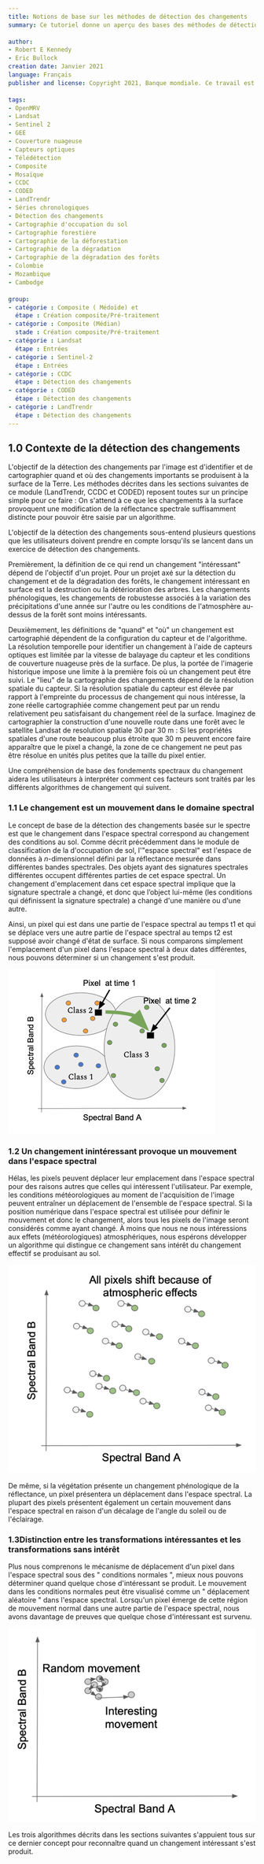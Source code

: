 ```yaml
---
title: Notions de base sur les méthodes de détection des changements
summary: Ce tutoriel donne un aperçu des bases des méthodes de détection des changements et présente trois algorithmes différents (LandTrendr, CCDC et CODED) pour le suivi des changements du paysage. Il existe des tutoriels approfondis pour ces trois algorithmes si vous souhaitez en savoir plus ou essayer vous-même la détection des changements. 

author:
- Robert E Kennedy
- Eric Bullock
creation date: Janvier 2021
language: Français
publisher and license: Copyright 2021, Banque mondiale. Ce travail est sous licence Creative Commons Attribution 3.0 IGO

tags:
- OpenMRV
- Landsat
- Sentinel 2
- GEE
- Couverture nuageuse
- Capteurs optiques
- Télédétection
- Composite
- Mosaïque
- CCDC
- CODED
- LandTrendr
- Séries chronologiques
- Détection des changements
- Cartographie d'occupation du sol
- Cartographie forestière
- Cartographie de la déforestation
- Cartographie de la dégradation
- Cartographie de la dégradation des forêts
- Colombie
- Mozambique
- Cambodge

group:
- catégorie : Composite ( Médoïde) et
  étape : Création composite/Pré-traitement
- catégorie : Composite (Médian)
  stade : Création composite/Pré-traitement
- catégorie : Landsat
  étape : Entrées
- catégorie : Sentinel-2 
  étape : Entrées
- catégorie : CCDC
  étape : Détection des changements
- catégorie : CODED
  étape : Détection des changements
- catégorie : LandTrendr
  étape : Détection des changements
---
```


## 1.0 **Contexte de la détection des** **changements**

L'objectif de la détection des changements par l'image est d'identifier et de cartographier quand et où des changements importants se produisent à la surface de la Terre.  Les méthodes décrites dans les sections suivantes de ce module (LandTrendr, CCDC et CODED) reposent toutes sur un principe simple pour ce faire :  On s'attend à ce que les changements à la surface provoquent une modification de la réflectance spectrale suffisamment distincte pour pouvoir être saisie par un algorithme.  

L'objectif de la détection des changements sous-entend plusieurs questions que les utilisateurs doivent prendre en compte lorsqu'ils se lancent dans un exercice de détection des changements.  

Premièrement, la définition de ce qui rend un changement "intéressant" dépend de l'objectif d'un projet.  Pour un projet axé sur la détection du changement et de la dégradation des forêts, le changement intéressant en surface est la destruction ou la détérioration des arbres.  Les changements phénologiques, les changements de robustesse associés à la variation des précipitations d'une année sur l'autre ou les conditions de l'atmosphère au-dessus de la forêt sont moins intéressants.

Deuxièmement, les définitions de "quand" et "où" un changement est cartographié dépendent de la configuration du capteur et de l'algorithme.  La résolution temporelle pour identifier un changement à l'aide de capteurs optiques est limitée par la vitesse de balayage du capteur et les conditions de couverture nuageuse près de la surface.  De plus, la portée de l'imagerie historique impose une limite à la première fois où un changement peut être suivi.  Le "lieu" de la cartographie des changements dépend de la résolution spatiale du capteur. Si la résolution spatiale du capteur est élevée par rapport à l'empreinte du processus de changement qui nous intéresse, la zone réelle cartographiée comme changement peut par un rendu relativement peu satisfaisant du changement réel de la surface. Imaginez de cartographier la construction d'une nouvelle route dans une forêt avec le satellite Landsat de resolution spatiale 30 par 30 m :  Si les propriétés spatiales d'une route beaucoup plus étroite que 30 m peuvent encore faire apparaître que le pixel a changé, la zone de ce changement ne peut pas être résolue en unités plus petites que la taille du pixel entier.  

Une compréhension de base des fondements spectraux du changement aidera les utilisateurs à interpréter comment ces facteurs sont traités par les différents algorithmes de changement qui suivent. 

### 1.1 **Le changement est un mouvement dans le domaine spectral**

Le concept de base de la détection des changements basée sur le spectre est que le changement dans l'espace spectral correspond au changement des conditions au sol.  Comme décrit précédemment dans le module de classification de la d'occupation de sol, l'"espace spectral" est l'espace de données  à *n*-dimensionnel défini par la réflectance mesurée dans différentes bandes spectrales.  Des objets ayant des signatures spectrales différentes occupent différentes parties de cet espace spectral.  Un changement d'emplacement dans cet espace spectral implique que la signature spectrale a changé, et donc que l’object lui-même (les conditions qui définissent la signature spectrale) a changé d'une manière ou d'une autre.  

Ainsi, un pixel qui est dans une partie de l'espace spectral au temps t1 et qui se déplace vers une autre partie de l'espace spectral au temps t2 est supposé avoir changé d'état de surface.  Si nous comparons simplement l'emplacement d'un pixel dans l'espace spectral à deux dates différentes, nous pouvons déterminer si un changement s'est produit. 

![change_in_spectral_space](./figures/intro/change_in_spectral_space.png)



### 1.2 **Un changement inintéressant provoque un mouvement dans l'espace spectral**

Hélas, les pixels peuvent déplacer leur emplacement dans l'espace spectral pour des raisons autres que celles qui intéressent l'utilisateur.  Par exemple, les conditions météorologiques au moment de l'acquisition de l'image peuvent entraîner un déplacement de l'ensemble de l'espace spectral. Si la position numérique dans l'espace spectral est utilisée pour définir le mouvement et donc le changement, alors tous les pixels de l'image seront considérés comme ayant changé.  À moins que nous ne nous intéressions aux effets  (météorologiques) atmosphériques, nous espérons développer un algorithme qui distingue ce changement sans intérêt  du changement effectif se produisant au sol.



![atmospheric_effects](./figures/intro/atmospheric_effects.png)



De même, si la végétation présente un changement phénologique de la réflectance, un pixel présentera un déplacement dans l'espace spectral.   La plupart des pixels présentent également un certain mouvement dans l'espace spectral en raison d'un décalage de l'angle du soleil ou de l'éclairage.

### 1.3**Distinction entre les transformations intéressantes et les transformations sans intérêt**

Plus nous comprenons le mécanisme de déplacement d'un pixel dans l'espace spectral sous des " conditions normales ", mieux nous pouvons déterminer quand quelque chose d'intéressant se produit.  Le mouvement dans les conditions normales peut être visualisé comme un " déplacement aléatoire " dans l'espace spectral.  Lorsqu'un pixel émerge de cette région de mouvement normal dans une autre partie de l'espace spectral, nous avons davantage de preuves que quelque chose d'intéressant est survenu.

![random_vs_interesting_movement](./figures/intro/random_vs_interesting_movement.png)



Les trois algorithmes décrits dans les sections suivantes s'appuient tous sur ce dernier concept pour reconnaître quand un changement intéressant s'est produit. 
